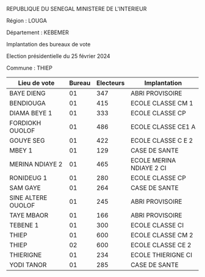 REPUBLIQUE DU SENEGAL MINISTERE DE L'INTERIEUR

Région : LOUGA

Département : KEBEMER

Implantation des bureaux de vote

Election présidentielle du 25 février 2024

Commune : THIEP

| Lieu de vote | Bureau | Electeurs | Implantation |
| - | - | - | - |
| BAYE DIENG | 01 | 347 | ABRI PROVISOIRE |
| BENDIOUGA | 01 | 415 | ECOLE CLASSE CM 1 |
| DIAMA BEYE 1 | 01 | 333 | ECOLE CLASSE CP |
| FORDIOKH OUOLOF | 01 | 486 | ECOLE CLASSE CE1 A |
| GOUYE SEG | 01 | 422 | ECOLE CLASSE C E 2 |
| MBEY 1 | 01 | 129 | CASE DE SANTE |
| MERINA NDIAYE 2 | 01 | 465 | ECOLE MERINA NDIAYE 2 CI |
| RONIDEUG 1 | 01 | 280 | ECOLE CLASSE CP |
| SAM GAYE | 01 | 264 | CASE DE SANTE |
| SINE ALTERE OUOLOF | 01 | 245 | ABRI PROVISOIRE |
| TAYE MBAOR | 01 | 166 | ABRI PROVISOIRE |
| TEBENE 1 | 01 | 300 | ECOLE CLASSE CI |
| THIEP | 01 | 600 | ECOLE CLASSE CM 2 |
| THIEP | 02 | 600 | ECOLE CLASSE CE 2 |
| THIERIGNE | 01 | 234 | ECOLE THIERIGNE CI |
| YODI TANOR | 01 | 285 | CASE DE SANTE |

<!-- PageNumber="18/21" -->
